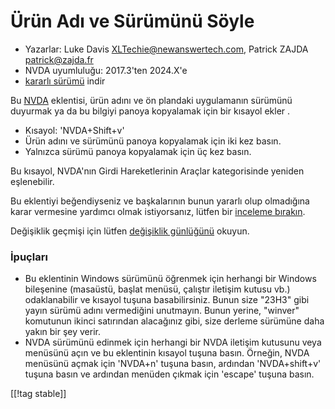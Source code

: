 # Ürün Adı ve Sürümünü Söyle #

* Yazarlar: Luke Davis <XLTechie@newanswertech.com>, Patrick ZAJDA
  <patrick@zajda.fr>
* NVDA uyumluluğu: 2017.3'ten 2024.X'e
* [kararlı sürümü][1] indir

Bu [NVDA](https://nvaccess.org/) eklentisi, ürün adını ve ön plandaki
uygulamanın sürümünü duyurmak ya da bu bilgiyi panoya kopyalamak için bir
kısayol ekler .

* Kısayol: 'NVDA+Shift+v'
* Ürün adını ve sürümünü panoya kopyalamak için iki kez basın.
* Yalnızca sürümü panoya kopyalamak için üç kez basın.

Bu kısayol, NVDA'nın Girdi Hareketlerinin Araçlar kategorisinde yeniden
eşlenebilir.

Bu eklentiyi beğendiyseniz ve başkalarının bunun yararlı olup olmadığına
karar vermesine yardımcı olmak istiyorsanız, lütfen bir [inceleme
bırakın][3].

Değişiklik geçmişi için lütfen [değişiklik günlüğünü][2] okuyun.

### İpuçları

* Bu eklentinin Windows sürümünü öğrenmek için herhangi bir Windows
  bileşenine (masaüstü, başlat menüsü, çalıştır iletişim kutusu vb.)
  odaklanabilir ve kısayol tuşuna basabilirsiniz. Bunun size "23H3" gibi
  yayın sürümü adını vermediğini unutmayın. Bunun yerine, "winver" komutunun
  ikinci satırından alacağınız gibi, size derleme sürümüne daha yakın bir
  şey verir.
* NVDA sürümünü edinmek için herhangi bir NVDA iletişim kutusunu veya
  menüsünü açın ve bu eklentinin kısayol tuşuna basın. Örneğin, NVDA
  menüsünü açmak için 'NVDA+n' tuşuna basın, ardından 'NVDA+shift+v' tuşuna
  basın ve ardından menüden çıkmak için 'escape' tuşuna basın.

[[!tag stable]]

[1]:
https://www.nvaccess.org/addonStore/legacy?file=sayProductNameAndVersion

[2]:
https://github.com/opensourcesys/sayProductNameAndVersion/blob/master/changelog.md#readme

[3]: https://github.com/nvaccess/addon-datastore/discussions/2683
